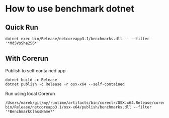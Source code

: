 # How to use benchmark dotnet

## Quick Run

```
dotnet exec bin/Release/netcoreapp3.1/benchmarks.dll -- --filter '*Md5VsSha256*'
```


## With Corerun

Publish to self contained app

```
dotnet build -c Release
dotnet publish -c Release -r osx-x64 --self-contained
```

Run using local Corerun

```
/Users/marek/git/my/runtime/artifacts/bin/coreclr/OSX.x64.Release/corerun bin/Release/netcoreapp3.1/osx-x64/publish/benchmarks.dll --filter '*BenchmarkClassName*'
```